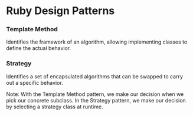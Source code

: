 # Ruby Design Patterns

### Template Method
Identifies the framework of an algorithm, allowing implementing classes to define the actual behavior.

### Strategy
Identifies a set of encapsulated algorithms that can be swapped to carry out a specific behavior.

Note: With the Template Method pattern, we make our decision when we pick our concrete subclass. In the Strategy pattern, we make our decision by selecting a strategy class at runtime.
